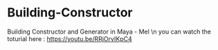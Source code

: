 # Building-Constructor
Building Constructor and Generator in Maya - Mel \n
you can watch the toturial here : https://youtu.be/RRjOrvIKpC4
